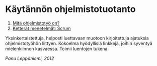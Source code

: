 # Käytännön ohjelmistotuotanto

1. [Mitä ohjelmistotyö on?](/mita-ohjelmistotyo-on/)
2. [Ketterät menetelmät: Scrum](/agile-scrum/)

Yksinkertaistettuja, helposti luettavaan muotoon kirjoitettuja ajatuksia ohjelmistotyöhön liittyen. Kokoelma hyödyllisiä linkkejä, joihin syventyä mielenkiinnon kasvaessa. Toimii luentojen tukena.

*Panu Leppäniemi, 2012*
